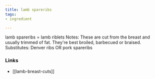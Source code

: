```yaml
---
title: lamb spareribs
tags:
- ingredient

---
```

lamb spareribs = lamb riblets Notes: These are cut from the breast and usually trimmed of fat. They're best broiled, barbecued or braised. Substitutes: Denver ribs OR pork spareribs

### Links

* [[lamb-breast-cuts]]
